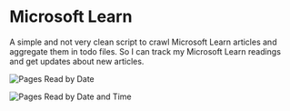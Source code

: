 # Microsoft Learn

A simple and not very clean script to crawl Microsoft Learn articles and aggregate them in todo files. So I can track my Microsoft Learn readings and get updates about new articles.

![Pages Read by Date](https://ea78691e.blob.core.windows.net/public/images/tasks_done.png?)

![Pages Read by Date and Time](https://ea78691e.blob.core.windows.net/public/images/tasks_done_by_date_and_time.png?)
